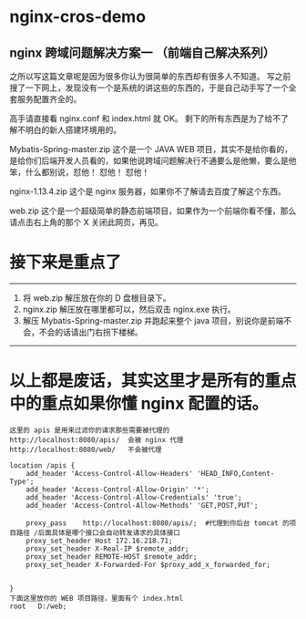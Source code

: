 # nginx-cros-demo
## nginx 跨域问题解决方案一 （前端自己解决系列）

之所以写这篇文章呢是因为很多你认为很简单的东西却有很多人不知道。
写之前搜了一下网上，发现没有一个是系统的讲这些的东西的，于是自己动手写了一个全套服务配置齐全的。

高手请直接看 nginx.conf 和 index.html 就 OK。
剩下的所有东西是为了给不了解不明白的新人搭建环境用的。



Mybatis-Spring-master.zip 这个是一个 JAVA WEB 项目，其实不是给你看的，是给你们后端开发人员看的，如果他说跨域问题解决行不通要么是他懒，要么是他笨，什么都别说，怼他！ 怼他！ 怼他！

nginx-1.13.4.zip 这个是 nginx 服务器，如果你不了解请去百度了解这个东西。

web.zip 这个是一个超级简单的静态前端项目，如果作为一个前端你看不懂，那么请点击右上角的那个 X 关闭此网页，再见。


# 接下来是重点了

---
1. 将 web.zip 解压放在你的 D 盘根目录下。
2. nginx.zip 解压放在哪里都可以，然后双击 nginx.exe 执行。
3. 解压 Mybatis-Spring-master.zip 并跑起来整个 java 项目，别说你是前端不会，不会的话请出门右拐下楼梯。
---

# 以上都是废话，其实这里才是所有的重点中的重点如果你懂 nginx 配置的话。
```
这里的 apis 是用来过滤你的请求那些需要被代理的
http://localhost:8080/apis/  会被 nginx 代理
http://localhost:8080/web/   不会被代理

location /apis {
	add_header 'Access-Control-Allow-Headers' 'HEAD_INFO,Content-Type';
	add_header 'Access-Control-Allow-Origin' '*';
	add_header 'Access-Control-Allow-Credentials' 'true';
	add_header 'Access-Control-Allow-Methods' 'GET,POST,PUT';
	
	proxy_pass    http://localhost:8080/apis/;  #代理到你后台 tomcat 的项目路径 /后面具体是哪个接口会自动转发请求的具体接口
	proxy_set_header Host 172.16.218.71;     
	proxy_set_header X-Real-IP $remote_addr;
	proxy_set_header REMOTE-HOST $remote_addr;
	proxy_set_header X-Forwarded-For $proxy_add_x_forwarded_for;
	

}
下面这里放你的 WEB 项目路径，里面有个 index.html
root   D:/web;
```
